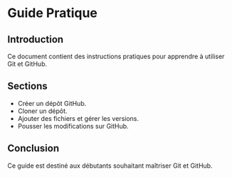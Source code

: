 # Guide Pratique

## Introduction
Ce document contient des instructions pratiques pour apprendre à utiliser Git et GitHub.

## Sections
- Créer un dépôt GitHub.
- Cloner un dépôt.
- Ajouter des fichiers et gérer les versions.
- Pousser les modifications sur GitHub.

## Conclusion
Ce guide est destiné aux débutants souhaitant maîtriser Git et GitHub.
